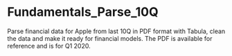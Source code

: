 # Fundamentals_Parse_10Q
Parse financial data for Apple from last 10Q in PDF format with Tabula, clean the data and make it ready for financial models.
The PDF is available for reference and is for Q1 2020.
